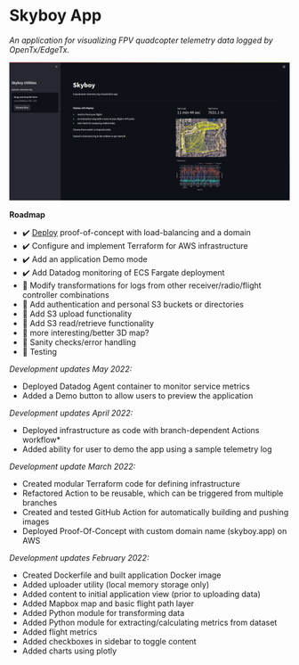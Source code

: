 # Skyboy App

_An application for visualizing FPV quadcopter telemetry data logged by OpenTx/EdgeTx._

![Development screenshot](app/src/images/skyboyapp-feb212022.jpg)

**Roadmap**

* :heavy_check_mark: [Deploy](https://skyboy.app) proof-of-concept with load-balancing and a domain
* :heavy_check_mark: Configure and implement Terraform for AWS infrastructure
* :heavy_check_mark: Add an application Demo mode
* :heavy_check_mark: Add Datadog monitoring of ECS Fargate deployment
* :construction: Modify transformations for logs from other receiver/radio/flight controller combinations
* :dart: Add authentication and personal S3 buckets or directories
* :dart: Add S3 upload functionality
* :dart: Add S3 read/retrieve functionality
* :dart: more interesting/better 3D map?
* :dart: Sanity checks/error handling
* :dart: Testing

_Development updates May 2022:_
* Deployed Datadog Agent container to monitor service metrics
* Added a Demo button to allow users to preview the application

_Development updates April 2022:_
* Deployed infrastructure as code with branch-dependent Actions workflow* 
* Added ability for user to demo the app using a sample telemetry log

_Development update March 2022:_
* Created modular Terraform code for defining infrastructure
* Refactored Action to be reusable, which can be triggered from multiple branches
* Created and tested GitHub Action for automatically building and pushing images 
* Deployed Proof-Of-Concept with custom domain name (skyboy.app) on AWS

_Development updates February 2022:_
* Created Dockerfile and built application Docker image
* Added uploader utility (local memory storage only)
* Added content to initial application view (prior to uploading data)
* Added Mapbox map and basic flight path layer
* Added Python module for transforming data
* Added Python module for extracting/calculating metrics from dataset
* Added flight metrics
* Added checkboxes in sidebar to toggle content
* Added charts using plotly